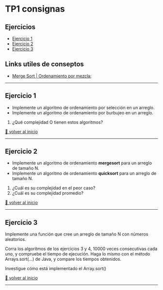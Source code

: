 # TP1 consignas

## Ejercicios
* [Ejercicio 1](#ejercicio-1)
* [Ejercicio 2](#ejercicio-2)
* [Ejercicio 3](#ejercicio-3)

## Links utiles de conseptos
* [Merge Sort | Ordenamiento por mezcla](https://www.youtube.com/watch?v=ACFZn_xQcz8);

---

## Ejercicio 1

- Implemente un algoritmo de ordenamiento por selección en un arreglo.
- Implemente un algoritmo de ordenamiento por burbujeo en un arreglo.
1. ¿Qué complejidad O tienen estos algoritmos?

[🔼 volver al inicio](#ejercicios)

---

## Ejercicio 2

- Implemente un algoritmo de ordenamiento **mergesort** para un arreglo de tamaño N.
- Implemente un algoritmo de ordenamiento **quicksort** para un arreglo de tamaño N.
1. ¿Cuál es su complejidad en el peor caso?
1. ¿Cuál es su complejidad promedio?

[🔼 volver al inicio](#ejercicios)

---

## Ejercicio 3

Implemente una función que cree un arreglo de tamaño N con números aleatorios. 

Corra los algoritmos de los ejercicios 3 y 4, 10000 veces consecutivas cada uno, y compruebe el tiempo de ejecución. Haga lo mismo con el método Arrays.sort(...) de Java, y compare los tiempos obtenidos. 

Investigue cómo está implementado el Array.sort()

[🔼 volver al inicio](#ejercicios)

---